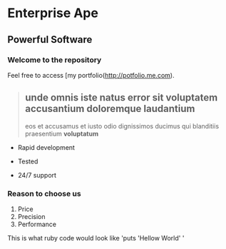 Enterprise Ape
==================

Powerful Software
------------------

### Welcome to the repository

Feel free to access [my portfolio(http://potfolio.me.com).

> ## unde omnis iste natus error sit voluptatem accusantium doloremque laudantium
>
>eos et accusamus et iusto odio dignissimos ducimus qui blanditiis praesentium **voluptatum**

* Rapid development
+ Tested
- 24/7 support

### Reason to choose us
1. Price
2. Precision
3. Performance

This is what ruby code would look like 'puts 'Hellow World' '